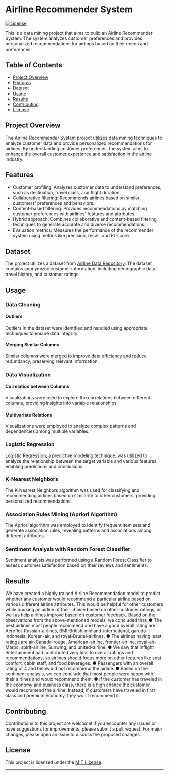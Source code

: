 # Airline Recommender System

[![License](https://img.shields.io/badge/License-MIT-blue.svg)](LICENSE)

This is a data mining project that aims to build an Airline Recommender System. The system analyzes customer preferences and provides personalized recommendations for airlines based on their needs and preferences.

## Table of Contents

- [Project Overview](#project-overview)
- [Features](#features)
- [Dataset](#dataset)
- [Usage](#usage)
- [Results](#results)
- [Contributing](#contributing)
- [License](#license)

## Project Overview

The Airline Recommender System project utilizes data mining techniques to analyze customer data and provide personalized recommendations for airlines. By understanding customer preferences, the system aims to enhance the overall customer experience and satisfaction in the airline industry.

## Features

- Customer profiling: Analyzes customer data to understand preferences, such as destination, travel class, and flight duration.
- Collaborative filtering: Recommends airlines based on similar customers' preferences and behaviors.
- Content-based filtering: Provides recommendations by matching customer preferences with airlines' features and attributes.
- Hybrid approach: Combines collaborative and content-based filtering techniques to generate accurate and diverse recommendations.
- Evaluation metrics: Measures the performance of the recommender system using metrics like precision, recall, and F1-score.

## Dataset

The project utilizes a dataset from [Airline Data Repository](https://www.kaggle.com/datasets/arjhbholu/airline-dataset-mining). The dataset contains anonymized customer information, including demographic data, travel history, and customer ratings.


## Usage

### Data Cleaning

#### Outliers

Outliers in the dataset were identified and handled using appropriate techniques to ensure data integrity.

#### Merging Similar Columns

Similar columns were merged to improve data efficiency and reduce redundancy, preserving relevant information.

### Data Visualization

#### Correlation between Columns

Visualizations were used to explore the correlations between different columns, providing insights into variable relationships.

#### Multivariate Relations

Visualizations were employed to analyze complex patterns and dependencies among multiple variables.

### Logistic Regression

Logistic Regression, a predictive modeling technique, was utilized to analyze the relationship between the target variable and various features, enabling predictions and conclusions.

### K-Nearest Neighbors

The K-Nearest Neighbors algorithm was used for classifying and recommending airlines based on similarity to other customers, providing personalized recommendations.

### Association Rules Mining (Apriori Algorithm)

The Apriori algorithm was employed to identify frequent item sets and generate association rules, revealing patterns and associations among different attributes.

### Sentiment Analysis with Random Forest Classifier

Sentiment analysis was performed using a Random Forest Classifier to assess customer satisfaction based on their reviews and sentiments.


## Results

We have created a highly trained Airline Recommendation model to predict
whether any customer would recommend a particular airline based on various
different airline attributes.
This would be helpful for other customers while booking an airline of their choice
based on other customer ratings, as well as help airlines improve based on
customer feedback.
Based on the observations from the above-mentioned models, we concluded that:
● The best airlines most people recommend and have a good overall rating
are Aeroflot-Russian-airlines, BMI-British-midland-international,
garuda-Indonesia, Korean-air, and royal-Brunei-airlines.
● The airlines having least ratings are air-Canada-rouge, American-airline,
frontier-airline, royal-air-Maroc, spirit-airline, Sunwing, and united-airline.
● We saw that inflight entertainment had contributed very less to overall
ratings and recommendations, so airlines should focus more on other
features like seat comfort, cabin staff, and food beverages.
● Passengers with an overall rating of 4 and below did not recommend the airline.
● Based on the sentiment analysis, we can conclude that most people were happy
with their airlines and would recommend them.
● If the customer has traveled in the economy and business class, there is a high
chance the customer would recommend the airline. Instead, if customers have
traveled in first class and premium economy, they won’t recommend it.

## Contributing

Contributions to this project are welcome! If you encounter any issues or have suggestions for improvements, please submit a pull request. For major changes, please open an issue to discuss the proposed changes.

## License

This project is licensed under the [MIT License](LICENSE).

---
